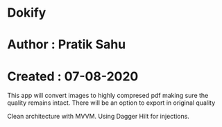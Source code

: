 # Dokify
# Author : Pratik Sahu
# Created : 07-08-2020

This app will convert images to highly compresed pdf making sure the quality remains intact.
There will be an option to export in original quality

Clean architecture with MVVM.
Using Dagger Hilt for injections.
